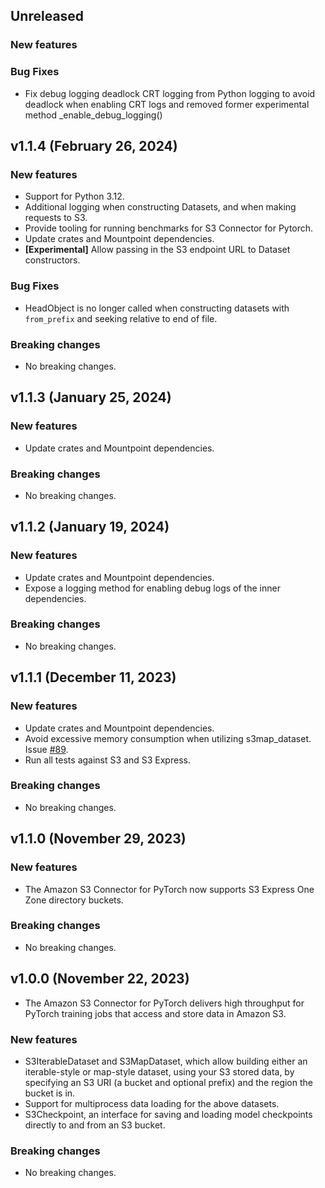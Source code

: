 ## Unreleased

### New features

### Bug Fixes
* Fix debug logging deadlock CRT logging from Python logging to avoid deadlock when enabling CRT logs and removed
former experimental method _enable_debug_logging()


## v1.1.4 (February 26, 2024)

### New features
* Support for Python 3.12.
* Additional logging when constructing Datasets, and when making requests to S3.
* Provide tooling for running benchmarks for S3 Connector for Pytorch.
* Update crates and Mountpoint dependencies.
* **[Experimental]** Allow passing in the S3 endpoint URL to Dataset constructors.

### Bug Fixes

* HeadObject is no longer called when constructing datasets with `from_prefix` and seeking relative to end of file.

### Breaking changes
* No breaking changes.


## v1.1.3 (January 25, 2024)

### New features
* Update crates and Mountpoint dependencies.

### Breaking changes
* No breaking changes.



## v1.1.2 (January 19, 2024)

### New features
* Update crates and Mountpoint dependencies.
* Expose a logging method for enabling debug logs of the inner dependencies.

### Breaking changes
* No breaking changes.



## v1.1.1 (December 11, 2023)

### New features
* Update crates and Mountpoint dependencies.
* Avoid excessive memory consumption when utilizing s3map_dataset. Issue [#89](https://github.com/awslabs/s3-connector-for-pytorch/issues/89).
* Run all tests against S3 and S3 Express.

### Breaking changes
* No breaking changes.


## v1.1.0 (November 29, 2023)

### New features
* The Amazon S3 Connector for PyTorch now supports S3 Express One Zone directory buckets.

### Breaking changes
* No breaking changes.



## v1.0.0 (November 22, 2023)
* The Amazon S3 Connector for PyTorch delivers high throughput for PyTorch training jobs that access and store data in Amazon S3.

### New features
* S3IterableDataset and S3MapDataset, which allow building either an iterable-style or map-style dataset, using your S3 
stored data, by specifying an S3 URI (a bucket and optional prefix) and the region the bucket is in.
* Support for multiprocess data loading for the above datasets.
* S3Checkpoint, an interface for saving and loading model checkpoints directly to and from an S3 bucket.

### Breaking changes
* No breaking changes.
